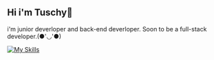 ## Hi i'm Tuschy🍙

i'm junior deverloper and back-end deverloper. Soon to be a full-stack developer.(●'◡'●)

[![My Skills](https://skillicons.dev/icons?i=js,html,css,cpp,docker,elysia,github,nextjs,go,pnpm,postgres,react,postman,tailwind,ts,vercel,bun)](https://skillicons.dev)

